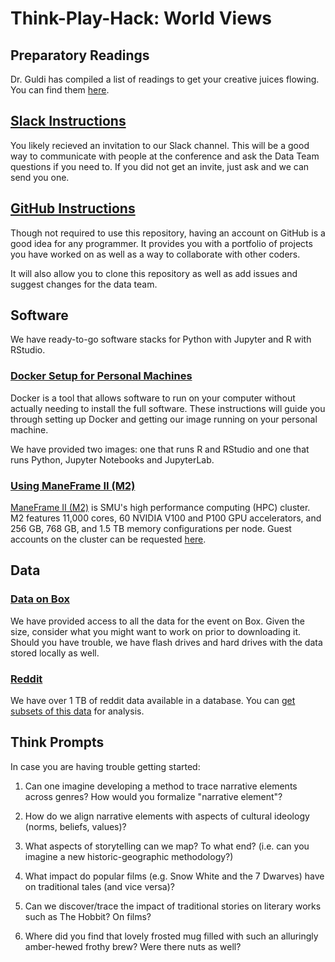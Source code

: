 # Think-Play-Hack: World Views

## Preparatory Readings

Dr. Guldi has compiled a list of readings to get your creative juices flowing. You can find them [here](https://www.dropbox.com/sh/ru4dxh6rr6uqvfl/AADlPVWVEZ1BE4OcxPnZ0dpDa?dl=0).

## [Slack Instructions](https://get.slack.help/hc/en-us/articles/212675257)

You likely recieved an invitation to our Slack channel. This will be a good way to communicate with people at the conference and ask the Data Team questions if you need to. If you did not get an invite, just ask and we can send you one.

## [GitHub Instructions](https://guides.github.com/activities/hello-world/)

Though not required to use this repository, having an account on GitHub is a good idea for any programmer. It provides you with a portfolio of projects you have worked on as well as a way to collaborate with other coders.

It will also allow you to clone this repository as well as add issues and suggest changes for the data team.

## Software

We have ready-to-go software stacks for Python with Jupyter and R with RStudio.

### [Docker Setup for Personal Machines](docs/docker.md)

Docker is a tool that allows software to run on your computer without actually needing to install the full software. These instructions will guide you through setting up Docker and getting our image running on your personal machine.

We have provided two images: one that runs R and RStudio and one that runs Python, Jupyter Notebooks and JupyterLab.

### [Using ManeFrame II (M2)](docs/m2.md)

[ManeFrame II (M2)](http://faculty.smu.edu/csc/documentation/about.html) is SMU's high performance computing (HPC) cluster. M2 features 11,000 cores, 60 NVIDIA V100 and P100 GPU accelerators, and 256 GB, 768 GB, and 1.5 TB memory configurations per node. Guest accounts on the cluster can be requested [here](https://smu.az1.qualtrics.com/jfe/form/SV_2i6o7BztWg52rK5).

## Data

### [Data on Box](https://smu.box.com/s/2exvlyqgiouhbrghytzwxr5l25ybmx2b)

We have provided access to all the data for the event on Box. Given the size, consider what you might want to work on prior to downloading it. Should you have trouble, we have flash drives and hard drives with the data stored locally as well.

### [Reddit](docs/reddit.md)
We have over 1 TB of reddit data available in a database. You can [get subsets of this data](docs/reddit.md) for analysis.

## Think Prompts

In case you are having trouble getting started:

1. Can one imagine developing a method to trace narrative elements across genres? How would you formalize "narrative element"?

2. How do we align narrative elements with aspects of cultural ideology (norms, beliefs, values)?

3. What aspects of storytelling can we map? To what end? (i.e. can you imagine a new historic-geographic methodology?)

4. What impact do popular films (e.g. Snow White and the 7 Dwarves) have on traditional tales (and vice versa)?

5. Can we discover/trace the impact of traditional stories on literary works such as The Hobbit? On films?

6. Where did you find that lovely frosted mug filled with such an alluringly amber-hewed frothy brew? Were there nuts as well?

